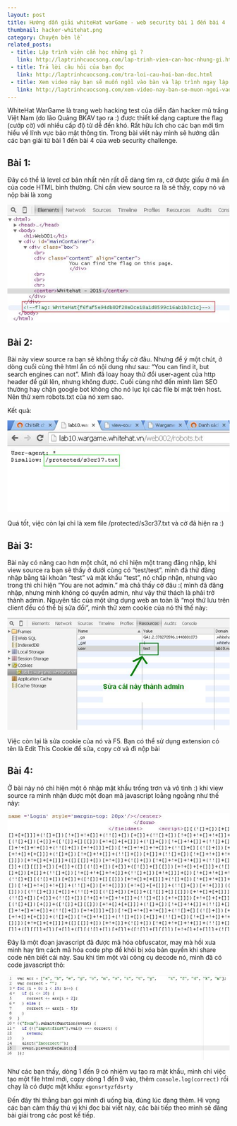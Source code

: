 ```yaml
---
layout: post
title: Hướng dẫn giải whiteHat warGame - web security bài 1 đến bài 4
thumbnail: hacker-whitehat.png
category: Chuyện bên lề
related_posts:
 - title: Lập trình viên cần học những gì ?
   link: http://laptrinhcuocsong.com/lap-trinh-vien-can-hoc-nhung-gi.html
 - title: Trả lời câu hỏi của bạn đọc
   link: http://laptrinhcuocsong.com/tra-loi-cau-hoi-ban-doc.html
 - title: Xem video này bạn sẽ muốn ngồi vào bàn và lập trình ngay lập tức
   link: http://laptrinhcuocsong.com/xem-video-nay-ban-se-muon-ngoi-vao-va-lap-trinh-ngay-lap-tuc.html
---
```


WhiteHat WarGame là trang web hacking test của diễn đàn hacker mũ trắng Việt Nam (do lão Quảng BKAV tạo ra :) được thiết kế dạng capture the flag (cướp cờ) với nhiều cấp độ từ dễ đến khó. Rất hữu ích cho các bạn mới tìm hiểu về lĩnh vực bảo mật thông tin. Trong bài viết này mình sẽ hướng dẫn các bạn giải từ bài 1 đến bài 4 của web security challenge.

## Bài 1:

Đây có thể là level cơ bản nhất nên rất dễ dàng tìm ra, cờ được giấu ở mã ẩn của code HTML bình thường. Chỉ cần view source ra là sẽ thấy, copy nó và nộp bài là xong

![white hat hacking](images/whitehat-wargame-1.jpg)

## Bài 2:

Bài này view source ra bạn sẽ không thấy cờ đâu. Nhưng để ý một chút, ở dòng cuối cùng thẻ html ẩn có nội dung như sau: “You can find it, but search engines can not”. Mình đã loay hoay thử đổi user-agent của http header để gửi lên, nhưng không được. Cuối cùng nhớ đến mình làm SEO thường hay chặn google bot không cho nó lục lọi các file bí mật trên host. Nên thử xem robots.txt của nó xem sao.

Kết quả:

![white hat hacking](images/whitehat-wargame-2.jpg)


Quá tốt, việc còn lại chỉ là xem file /protected/s3cr37.txt và cờ đã hiện ra :)

## Bài 3:

Bài này có nâng cao hơn một chút, nó chỉ hiện một trang đăng nhập, khi view source ra bạn sẽ thấy ở dưới cùng có “test/test”. mình đã thử đăng nhập bằng tài khoản “test” và mật khẩu “test”, nó chấp nhận, nhưng vào trong thì chỉ hiện “You are not admin.” mà chả thấy cờ đâu :( mình đã đăng nhập, nhưng mình không có quyền admin, như vậy thử thách là phải trở thành admin. Nguyên tắc của một ứng dụng web an toàn là “mọi thứ lưu trên client đều có thể bị sửa đổi”, mình thử xem cookie của nó thì thế này:

![white hat hacking](images/whitehat-wargame-3.jpg)


Việc còn lại là sửa cookie của nó và F5. Bạn có thể sử dụng extension có tên là Edit This Cookie để sửa, copy cờ và đi nộp bài

## Bài 4:

Ở bài này nó chỉ hiện một ô nhập mật khẩu trống trơn và vô tình :) khi view source ra mình nhận được một đoạn mã javascript loằng ngoằng như thế này:

![white hat hacking](images/whitehat-wargame-4.jpg)

Đây là một đoạn javascript đã được mã hóa obfuscator, may mà hồi xưa mình hay tìm cách mã hóa code php để khỏi bị xóa bản quyền khi share code nên biết cái này. Sau khi tìm một vài công cụ decode nó, mình đã có code javascript thô:

![white hat hacking](images/whitehat-wargame-5.jpg)

Như các bạn thấy, dòng 1 đến 9 có nhiệm vụ tạo ra mật khẩu, mình chỉ việc tạo một file html mới, copy dòng 1 đến 9 vào, thêm `console.log(correct)` rồi chạy là có được mật khẩu: `egonsrtyzfdsrty`

Đến đây thì thằng bạn gọi mình đi uống bia, đúng lúc đang thèm. Hi vọng các bạn cảm thấy thú vị khi đọc bài viết này, các bài tiếp theo mình sẽ đăng bài giải trong các post kế tiếp.